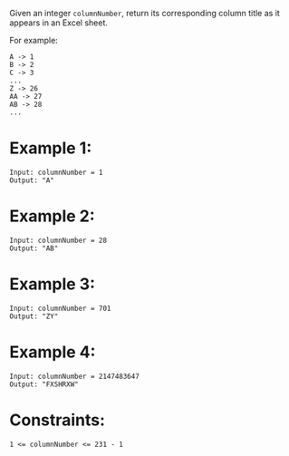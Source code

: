 Given an integer `columnNumber`, return its corresponding column title as it appears in an Excel sheet.

For example:
```
A -> 1
B -> 2
C -> 3
...
Z -> 26
AA -> 27
AB -> 28 
...
```

# Example 1:
```
Input: columnNumber = 1
Output: "A"
```
# Example 2:
```
Input: columnNumber = 28
Output: "AB"
```
# Example 3:
```
Input: columnNumber = 701
Output: "ZY"
```
# Example 4:
```
Input: columnNumber = 2147483647
Output: "FXSHRXW"
```

# Constraints:

`1 <= columnNumber <= 231 - 1`